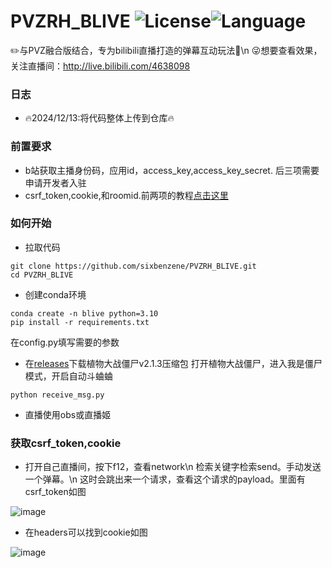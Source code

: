 # PVZRH_BLIVE ![License](https://img.shields.io/badge/license-GPL-yellow)![Language](https://img.shields.io/badge/language-Python-brightgreen) 
✏️与PVZ融合版结合，专为bilibili直播打造的弹幕互动玩法🥳\n
😜想要查看效果，关注直播间：http://live.bilibili.com/4638098

### 日志
- 🔥2024/12/13:将代码整体上传到仓库🔥

### 前置要求
- b站获取主播身份码，应用id，access_key,access_key_secret. 后三项需要申请开发者入驻
- csrf_token,cookie,和roomid.前两项的教程[点击这里](https://github.com/sixbenzene/PVZRH_BLIVE?tab=readme-ov-file#%E8%8E%B7%E5%8F%96csrf_tokencookie)
### 如何开始
- 拉取代码
```
git clone https://github.com/sixbenzene/PVZRH_BLIVE.git
cd PVZRH_BLIVE
```
- 创建conda环境
```
conda create -n blive python=3.10
pip install -r requirements.txt
```
在config.py填写需要的参数
- 在[releases](https://github.com/sixbenzene/PVZRH_BLIVE/releases/tag/pvzRH)下载植物大战僵尸v2.1.3压缩包
打开植物大战僵尸，进入我是僵尸模式，开启自动斗蛐蛐
```
python receive_msg.py
```
- 直播使用obs或直播姬

### 获取csrf_token,cookie
- 打开自己直播间，按下f12，查看network\n
  检索关键字检索send。手动发送一个弹幕。\n
  这时会跳出来一个请求，查看这个请求的payload。里面有csrf_token如图
  
![image](https://github.com/user-attachments/assets/19ad5024-4877-4d26-ae4b-1f07012c949b)
- 在headers可以找到cookie如图

![image](https://github.com/user-attachments/assets/d1cd8190-f0e2-4a73-92e2-35efc9799f0a)























